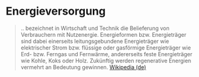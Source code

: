 

# Energieversorgung

> .. bezeichnet in Wirtschaft und Technik die Belieferung von Verbrauchern mit Nutzenergie. Energieformen bzw. Energieträger sind dabei einerseits leitungsgebundene Energieträger wie elektrischer Strom bzw. flüssige oder gasförmige Energieträger wie Erd- bzw. Ferngas und Fernwärme, andererseits feste Energieträger wie Kohle, Koks oder Holz. Zukünftig werden regenerative Energien vermehrt an Bedeutung gewinnen. 
[Wikipedia (de)](https://de.wikipedia.org/wiki/Energieversorgung)
